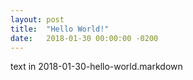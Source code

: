 ```yaml
---
layout: post
title:  "Hello World!"
date:   2018-01-30 00:00:00 -0200
---
```

text in 2018-01-30-hello-world.markdown
